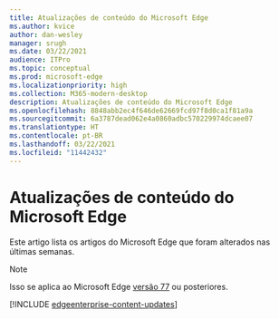 ```yaml
---
title: Atualizações de conteúdo do Microsoft Edge
ms.author: kvice
author: dan-wesley
manager: srugh
ms.date: 03/22/2021
audience: ITPro
ms.topic: conceptual
ms.prod: microsoft-edge
ms.localizationpriority: high
ms.collection: M365-modern-desktop
description: Atualizações de conteúdo do Microsoft Edge
ms.openlocfilehash: 8848abb2ec4f646de62669fcd97f8d0ca1f81a9a
ms.sourcegitcommit: 6a3787dead062e4a0860adbc570229974dcaee07
ms.translationtype: HT
ms.contentlocale: pt-BR
ms.lasthandoff: 03/22/2021
ms.locfileid: "11442432"
---
```

# <a name="microsoft-edge-content-updates"></a>Atualizações de conteúdo do Microsoft Edge

Este artigo lista os artigos do Microsoft Edge que foram alterados nas últimas semanas.


> [!NOTE]
> Isso se aplica ao Microsoft Edge [versão 77](https://support.microsoft.com/help/4027011/microsoft-edge-find-out-which-version-you-have?ocid=MicrosoftStore-EdgeVersion) ou posteriores.

[!INCLUDE [edgeenterprise-content-updates](./includes/edgeenterprise-content-updates.md)]
